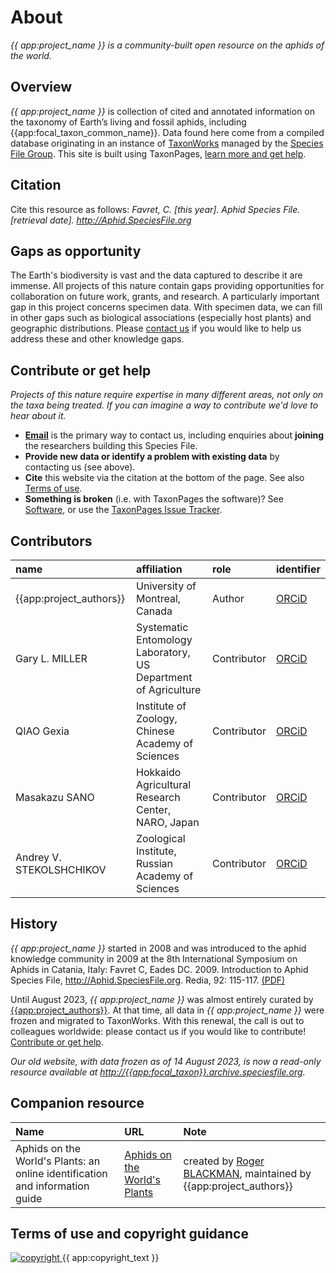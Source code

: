 # About
_{{ app:project_name }} is a community-built open resource on the aphids of the world._

## Overview
_{{ app:project_name }}_ is collection of cited and annotated information on the taxonomy of Earth’s living and fossil aphids, including {{app:focal_taxon_common_name}}. Data found here come from a compiled database originating in an instance of [TaxonWorks](https://taxonworks.org) managed by the [Species File Group](https://speciesfilegroup.org). This site is built using TaxonPages, [learn more and get help](https://github.com/SpeciesFileGroup/taxonpages).

## Citation
Cite this resource as follows: _Favret, C. [this year]. Aphid Species File. [retrieval date]. <http://Aphid.SpeciesFile.org>_

## Gaps as opportunity
The Earth's biodiversity is vast and the data captured to describe it are immense. All projects of this nature contain gaps providing opportunities for collaboration on future work, grants, and research. A particularly important gap in this project concerns specimen data. With specimen data, we can fill in other gaps such as biological associations (especially host plants) and geographic distributions. Please [contact us](#contribute-or-get-help) if you would like to help us address these and other knowledge gaps.

## Contribute or get help
_Projects of this nature require expertise in many different areas, not only on the taxa being treated. If you can imagine a way to contribute we'd love to hear about it._

- **<a href="mailto:{{app:contact_email}}">Email</a>** is the primary way to contact us, including enquiries about **joining** the researchers building this Species File.
- **Provide new data or identify a problem with existing data** by contacting us (see above).
- **Cite** this website via the citation at the bottom of the page. See also [Terms of use](#terms-of-use-and-copyright-guidance).
- **Something is broken** (i.e. with TaxonPages the software)? See [Software](#software), or use the [TaxonPages Issue Tracker](https://github.com/SpeciesFileGroup/taxonpages/issues).

## Contributors
|name|affiliation|role|identifier|
|:----|:----|:----|:----|
| {{app:project_authors}} | University of Montreal, Canada | Author | [ORCiD](https://orcid.org/0000-0001-6243-3184) |
| Gary L. MILLER | Systematic Entomology Laboratory, US Department of Agriculture | Contributor | [ORCiD](https://orcid.org/0000-0001-5456-8097) |
| QIAO Gexia | Institute of Zoology, Chinese Academy of Sciences | Contributor | [ORCiD](https://orcid.org/0000-0002-7300-6812) |
| Masakazu SANO | Hokkaido Agricultural Research Center, NARO, Japan | Contributor | [ORCiD](https://orcid.org/0000-0001-7477-2570) |
| Andrey V. STEKOLSHCHIKOV | Zoological Institute, Russian Academy of Sciences | Contributor | [ORCiD](https://orcid.org/0000-0003-4168-7649) |

## History

_{{ app:project_name }}_ started in 2008 and was introduced to the aphid knowledge community in 2009 at the 8th International Symposium on Aphids in Catania, Italy: Favret C, Eades DC. 2009. Introduction to Aphid Species File, http://Aphid.SpeciesFile.org. Redia, 92: 115-117. [(PDF)](https://www.redia.it/images/stories/pdf2009/21%20Favret.pdf)

Until August 2023, _{{ app:project_name }}_ was almost entirely curated by [{{app:project_authors}}](http://favret.aphidnet.org/en/principal-investigator/). At that time, all data in _{{ app:project_name }}_ were frozen and migrated to TaxonWorks. With this renewal, the call is out to colleagues worldwide: please contact us if you would like to contribute! [Contribute or get help](#contribute-or-get-help).

_Our old website, with data frozen as of 14 August 2023, is now a read-only resource available at [http://{{app:focal_taxon}}.archive.speciesfile.org](https://{{app:focal_taxon}}.archive.speciesfile.org)._

## Companion resource

|Name|URL|Note|
|:----|:---|:----|
| Aphids on the World's Plants: an  online identification and information guide | [Aphids on the World's Plants](http://www.aphidsonworldsplants.info/) | created by [Roger BLACKMAN](https://doi.org/10.11646/zootaxa.5183.1.4), maintained by {{app:project_authors}} |

## Terms of use and copyright guidance

<div class="flex items-center gap-2">
  <a
    class="min-w-fit"
    href="{{ app:copyright_image_link }}"
  >
    <img 
      src="{{ app:copyright_image }}" 
      alt="copyright" 
      class="m-0"
    >
  </a>
  <span>{{ app:copyright_text }}</span>
</div>

